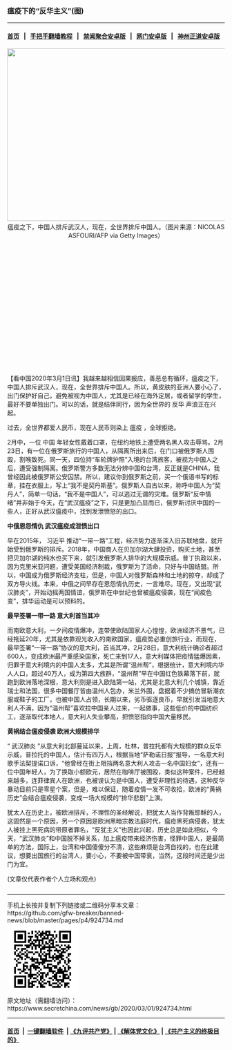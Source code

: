 ### 瘟疫下的“反华主义”(图)
------------------------

#### [首页](https://github.com/gfw-breaker/banned-news/blob/master/README.md) &nbsp;&nbsp;|&nbsp;&nbsp; [手把手翻墙教程](https://github.com/gfw-breaker/guides/wiki) &nbsp;&nbsp;|&nbsp;&nbsp; [禁闻聚合安卓版](https://github.com/gfw-breaker/bn-android) &nbsp;&nbsp;|&nbsp;&nbsp; [网门安卓版](https://github.com/oGate2/oGate) &nbsp;&nbsp;|&nbsp;&nbsp; [神州正道安卓版](https://github.com/SzzdOgate/update) 



<div class="article_right" style="fone-color:#000">
 <p style="text-align:center">
  <img alt="" src="//img3.secretchina.com/pic/2020/2-23/p2633431a362443473-ss.jpg" style="height:400px; width:600px"/>
  <br>
   瘟疫之下，中国人排斥武汉人，现在，全世界排斥中国人。（图片来源：NICOLAS ASFOURI/AFP via Getty Images）
   <span id="hideid" name="hideid" style="color:red;display:none;">
    <span href="https://www.secretchina.com">
    </span>
   </span>
  </br>
 </p>
 <div id="txt-mid1-t21-2017">
  <ins class="adsbygoogle" data-ad-client="ca-pub-1276641434651360" data-ad-slot="2451032099" style="display:inline-block;width:336px;height:280px">
  </ins>
  <div id="SC-22xxx">
  </div>
 </div>
 <p>
  【看中国2020年3月1日讯】我越来越相信因果报应，善恶总有循环，瘟疫之下，中国人排斥武汉人，现在，全世界排斥中国人。所以，黄皮肤的亚洲人要小心了，出门保护好自己，避免被视为中国人，尤其是已经在海外定居，或者留学的学生，最好不要单独出门。可以的话，就是结伴同行，因为全世界的
  <span href="https://www.secretchina.com/news/gb/tag/反华" target="_blank">
   反华
  </span>
  声浪正在兴起。
  <span id="hideid" name="hideid" style="color:red;display:none;">
   <span href="https://www.secretchina.com">
   </span>
  </span>
 </p>
 <p>
  过去，全世界都爱人民币，现在人民币则染上
  <span href="https://www.secretchina.com/news/gb/tag/瘟疫" target="_blank">
   瘟疫
  </span>
  ，全球拒绝。
 </p>
 <p>
  2月中，一位
  <span href="https://www.secretchina.com" target="_blank">
   中国
  </span>
  年轻女性戴着口罩，在纽约地铁上遭受两名黑人攻击辱骂。2月23日，有一位在俄罗斯旅行的中国人，从隔离所出来后，在门口被俄罗斯人围殴，割喉致死。同一天，四位持“车轮牌护照”入境的台湾旅客，被视为中国人之后，遭受强制隔离。俄罗斯警方多数无法分辨中国和台湾，反正就是CHINA，我曾经因此被俄罗斯公安囚禁。所以，建议你到俄罗斯之前，买一个俄语书写的标章，挂在衣服上，写上“我不是契丹斯基”。俄罗斯人自古以来，称呼中国人为“契丹人”，简单一句话，“我不是中国人”，可以逃过无谓的灾难。俄罗斯“反中情绪”并非始于今天，在“武汉瘟疫”之下，只是更加凸显而已，俄罗斯讨厌中国的一些人，正好从武汉瘟疫中，找到发泄愤怒的出口。
 </p>
 <p>
  <strong>
   中俄恩怨情仇 武汉瘟疫成泄愤出口
  </strong>
 </p>
 <p>
  早在2015年，
  <span href="https://www.secretchina.com/news/gb/tag/习近平" target="_blank">
   习近平
  </span>
  推动“一带一路”工程，经济势力逐渐深入旧苏联地盘，就开始受到俄罗斯的排斥。2018年，中国商人在贝加尔湖大肆投资，购买土地，甚至把贝加尔湖的纯水也买下来，就引发俄罗斯人排华的大规模示威。普丁执政以来，因为克里米亚问题，遭受美国经济制裁，俄罗斯为了活命，只好与中国结盟。所以，中国成为俄罗斯经济支柱，但是，中国人对俄罗斯森林和土地的掠夺，却成了双方导火线。本来，中俄之间早存在恩怨情仇历史，一言难尽。现在，又出现“武汉肺炎”，开始动摇两国情谊，俄罗斯在中世纪也曾被瘟疫侵袭，现在“闻疫色变”，排华运动是可以预料的。
 </p>
 <p>
  <strong>
   最早签署一带一路 意大利首当其冲
  </strong>
 </p>
 <p>
  而南欧意大利，一夕间疫情爆冲，连带使欧陆国家人心惶惶，欧洲经济不景气，已经拖延20年，尤其是依靠观光收入的南欧国家，瘟疫势必重创旅行业，而现在，最早签署“一带一路”协议的意大利，首当其冲，2月28日，意大利统计确诊者超过600人，变成欧洲最严重感染国家，死亡来到17人，意大利媒体把疫情猛爆因素，归罪于意大利境内的中国人太多，尤其是所谓“温州帮”，根据统计，意大利境内华人人口，超过40万人，成为第四大族群，“温州帮”早在中国红色铁幕落下前，就跑到欧洲落地深根，意大利则是进入欧陆第一站，尤其是北意大利几个城镇，靠近瑞士和法国，很多中国餐厅皆由温州人包办，米兰外围，盘据着不少搞仿冒新潮衣服或鞋子的工厂，也被中国人占领，长期以来，劣币驱逐良币，早就引发当地意大利人不满，因为“温州帮”喜欢拉中国亲人过来，一起做事，这些低价的中国纺织工，逐渐取代本地人，意大利人失业攀高，把愤怒指向中国大量移民。
 </p>
 <p>
  <strong>
   黄祸结合瘟疫侵袭 欧洲大规模排华
  </strong>
 </p>
 <p>
  “
  <span href="https://www.secretchina.com/news/gb/tag/武汉肺炎" target="_blank">
   武汉肺炎
  </span>
  ”从意大利北部蔓延以来，上周，杜林，普拉托都有大规模的群众反华示威，普拉托的中国人，估计有四万人，根据当地“萨勒诺日报”报导，一名意大利歌手法契提诺口诉，“他曾经在街上阻挡两名意大利人攻击一名中国妇女”，还有一位中国年轻人，为了换取小额欧元，居然在咖啡厅被围殴，类似这种案件，已经越来越多，连菲律宾人在欧洲，也被误认为是中国人，遭受非理性的待遇，这种反华暴动目前只是零星个案，但是，难以保证，随着疫情一发不可收拾，欧洲的“黄祸历史”会结合瘟疫侵袭，变成一场大规模的“排华悲剧”上演。
 </p>
 <p>
  犹太人在历史上，被欧洲排斥，不理性的圣经解说，把犹太人当作背叛耶稣的人，这固然是一个原因，另一个原因是欧洲黑暗宗教法庭时代，瘟疫黑死病侵袭，犹太人被挂上黑死病的带原者罪名，“反犹主义”也因此兴起，历史总是如此相似，今天，“武汉肺炎”和中国脱不掉关系，加上瘟疫带来经济伤害，怪罪中国人，是最简单的方法，国际上，台湾和中国傻傻分不清，这些麻烦是台湾自找的，也在此建议，想要出国旅行的台湾人，要小心，不要被中国带衰，当然，这段时间还是少出门为宜。
 </p>
 (文章仅代表作者个人立场和观点)
 <center>
  <div>
   <div id="txt-mid2-t22-2017" style="display: block;  max-height: 351px;  overflow: hidden;">
    <div id="SC-21xxx">
    </div>
    <ins class="adsbygoogle" data-ad-client="ca-pub-1276641434651360" data-ad-format="auto" data-ad-slot="4301710469" data-full-width-responsive="true" style="display:block">
    </ins>
   </div>
  </div>
 </center>
 <div style="padding-top:12px;">
 </div>
</div>

<hr/>
手机上长按并复制下列链接或二维码分享本文章：<br/>
https://github.com/gfw-breaker/banned-news/blob/master/pages/p4/924734.md <br/>
<a href='https://github.com/gfw-breaker/banned-news/blob/master/pages/p4/924734.md'><img src='https://github.com/gfw-breaker/banned-news/blob/master/pages/p4/924734.md.png'/></a> <br/>
原文地址（需翻墙访问）：https://www.secretchina.com/news/gb/2020/03/01/924734.html


------------------------
#### [首页](https://github.com/gfw-breaker/banned-news/blob/master/README.md) &nbsp;|&nbsp; [一键翻墙软件](https://github.com/gfw-breaker/nogfw/blob/master/README.md) &nbsp;| [《九评共产党》](https://github.com/gfw-breaker/9ping.md/blob/master/README.md#九评之一评共产党是什么) | [《解体党文化》](https://github.com/gfw-breaker/jtdwh.md/blob/master/README.md) | [《共产主义的终极目的》](https://github.com/gfw-breaker/gczydzjmd.md/blob/master/README.md)


<img src='http://gfw-breaker.win/banned-news/pages/p4/924734.md' width='0px' height='0px'/>